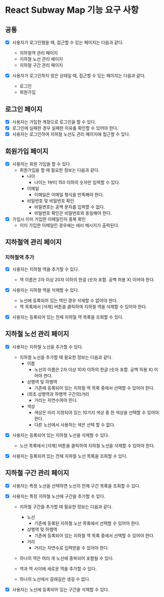 # React Subway Map 기능 요구 사항

## 공통

- [x] 사용자가 로그인했을 때, 접근할 수 있는 페이지는 다음과 같다.
  - 지하철역 관리 페이지
  - 지하철 노선 관리 페이지
  - 지하철 구간 관리 페이지

- [x] 사용자가 로그인하지 않은 상태일 때, 접근할 수 있는 페이지는 다음과 같다.
  - 로그인
  - 회원가입

## 로그인 페이지

- [x] 사용자는 가입한 계정으로 로그인을 할 수 있다.
- [x] 로그인에 실패한 경우 실패한 이유를 확인할 수 있어야 한다.
- [x] 사용자는 로그인하여 지하철 노선도 관리 페이지에 접근할 수 있다.

## 회원가입 페이지

- [x] 사용자는 회원 가입을 할 수 있다.
  - 회원가입을 할 때 필요한 정보는 다음과 같다.
    - 나이 
      - 나이는 1부터 150 이하의 숫자만 입력할 수 있다.
    - 이메일 
      - 이메일은 이메일 형식을 만족해야 한다.
    - 비밀번호 및 비밀번호 확인
      - 비밀번호는 공백 문자를 입력할 수 없다.
      - 비밀번호 확인은 비밀번호와 동일해야 한다.
- [x] 가입시 이미 가입한 이메일인지 중복 확인
  - 이미 가입한 이메일인 경우에는 에러 메시지가 출력된다.

## 지하철역 관리 페이지

### 지하철역 추가

- [x] 사용자는 지하철 역을 추가할 수 있다.
  - 역 이름은 2자 이상 20자 이하의 한글 (숫자 포함. 공백 허용 X) 이어야 한다.

- [x] 사용자는 지하철 역을 삭제할 수 있다.
  - 노선에 등록되어 있는 역인 경우 삭제할 수 없어야 한다.
  - 역 목록에서 [삭제] 버튼을 클릭하여 지하철 역을 삭제할 수 있어야 한다.

- [x] 사용자는 등록되어 있는 전체 지하철 역 목록을 조회할 수 있다.


## 지하철 노선 관리 페이지

- [x] 사용자는 지하철 노선을 추가할 수 있다.
  - 지하철 노선을 추가할 때 필요한 정보는 다음과 같다.
    - 이름 
      - 노선의 이름은 2자 이상 10자 이하의 한글 (숫자 포함. 공백 허용 X) 이어야 한다.
    - 상행역 및 하행역
      - 기존에 등록되어 있는 지하철 역 목록 중에서 선택할 수 있어야 한다.
    - (최초 상행역과 하행역 구간의)거리
      - 거리는 자연수여야 한다.
    - 색상
      - 색상은 미리 지정되어 있는 10가지 색상 중 한 색상을 선택할 수 있어야 한다. 
      - 다른 노선에서 사용하는 색은 선택 할 수 없다.

- [x] 사용자는 등록되어 있는 지하철 노선을 삭제할 수 있다.
  - 노선 목록에서 [삭제] 버튼을 클릭하여 지하철 노선을 삭제할 수 있어야 한다.

- [x] 사용자는 등록되어 있는 전체 지하철 노선 목록을 조회할 수 있다.

## 지하철 구간 관리 페이지

- [x] 사용자는 특정 노선을 선택하면 노선의 전체 구간 목록을 조회할 수 있다.

- [x] 사용자는 특정 지하철 노선에 구간을 추가할 수 있다.
  - 지하철 구간을 추가할 때 필요한 정보는 다음과 같다.
    - 노선
      - 기존에 등록된 지하철 노선 목록에서 선택할 수 있어야 한다.
    - 상행역 및 하행역
      - 기존에 등록되어 있는 지하철 역 목록 중에서 선택할 수 있어야 한다.
    - 거리
      - 거리는 자연수로 입력받을 수 있어야 한다.

  - 하나의 역은 여러 개 노선에 중복되어 포함될 수 있다.
  - 역과 역 사이에 새로운 역을 추가할 수 있다.
  - 하나의 노선에서 갈래길은 생길 수 없다.

- [x] 사용자는 노선에 등록되어 있는 구간을 삭제할 수 있다.
